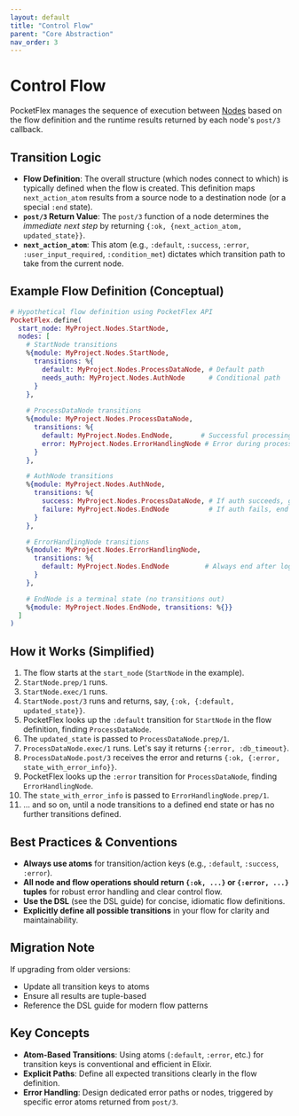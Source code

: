```yaml
---
layout: default
title: "Control Flow"
parent: "Core Abstraction"
nav_order: 3
---
```


# Control Flow

PocketFlex manages the sequence of execution between [Nodes](./node.md) based on the flow definition and the runtime results returned by each node's `post/3` callback.

## Transition Logic

- **Flow Definition**: The overall structure (which nodes connect to which) is typically defined when the flow is created. This definition maps `next_action_atom` results from a source node to a destination node (or a special `:end` state).
- **`post/3` Return Value**: The `post/3` function of a node determines the *immediate next step* by returning `{:ok, {next_action_atom, updated_state}}`.
- **`next_action_atom`**: This atom (e.g., `:default`, `:success`, `:error`, `:user_input_required`, `:condition_met`) dictates which transition path to take from the current node.

## Example Flow Definition (Conceptual)

```elixir
# Hypothetical flow definition using PocketFlex API
PocketFlex.define(
  start_node: MyProject.Nodes.StartNode,
  nodes: [
    # StartNode transitions
    %{module: MyProject.Nodes.StartNode, 
      transitions: %{
        default: MyProject.Nodes.ProcessDataNode, # Default path
        needs_auth: MyProject.Nodes.AuthNode      # Conditional path
      }
    },
    
    # ProcessDataNode transitions
    %{module: MyProject.Nodes.ProcessDataNode, 
      transitions: %{
        default: MyProject.Nodes.EndNode,       # Successful processing
        error: MyProject.Nodes.ErrorHandlingNode # Error during processing
      }
    },

    # AuthNode transitions
    %{module: MyProject.Nodes.AuthNode, 
      transitions: %{
        success: MyProject.Nodes.ProcessDataNode, # If auth succeeds, go process
        failure: MyProject.Nodes.EndNode          # If auth fails, end
      }
    },

    # ErrorHandlingNode transitions
    %{module: MyProject.Nodes.ErrorHandlingNode, 
      transitions: %{
        default: MyProject.Nodes.EndNode         # Always end after logging error
      }
    },

    # EndNode is a terminal state (no transitions out)
    %{module: MyProject.Nodes.EndNode, transitions: %{}}
  ]
)
```

## How it Works (Simplified)

1. The flow starts at the `start_node` (`StartNode` in the example).
2. `StartNode.prep/1` runs.
3. `StartNode.exec/1` runs.
4. `StartNode.post/3` runs and returns, say, `{:ok, {:default, updated_state}}`.
5. PocketFlex looks up the `:default` transition for `StartNode` in the flow definition, finding `ProcessDataNode`.
6. The `updated_state` is passed to `ProcessDataNode.prep/1`.
7. `ProcessDataNode.exec/1` runs. Let's say it returns `{:error, :db_timeout}`.
8. `ProcessDataNode.post/3` receives the error and returns `{:ok, {:error, state_with_error_info}}`.
9. PocketFlex looks up the `:error` transition for `ProcessDataNode`, finding `ErrorHandlingNode`.
10. The `state_with_error_info` is passed to `ErrorHandlingNode.prep/1`.
11. ... and so on, until a node transitions to a defined end state or has no further transitions defined.

## Best Practices & Conventions

- **Always use atoms** for transition/action keys (e.g., `:default`, `:success`, `:error`).
- **All node and flow operations should return `{:ok, ...}` or `{:error, ...}` tuples** for robust error handling and clear control flow.
- **Use the DSL** (see the DSL guide) for concise, idiomatic flow definitions.
- **Explicitly define all possible transitions** in your flow for clarity and maintainability.

## Migration Note

If upgrading from older versions:
- Update all transition keys to atoms
- Ensure all results are tuple-based
- Reference the DSL guide for modern flow patterns

## Key Concepts

- **Atom-Based Transitions**: Using atoms (`:default`, `:error`, etc.) for transition keys is conventional and efficient in Elixir.
- **Explicit Paths**: Define all expected transitions clearly in the flow definition.
- **Error Handling**: Design dedicated error paths or nodes, triggered by specific error atoms returned from `post/3`. 